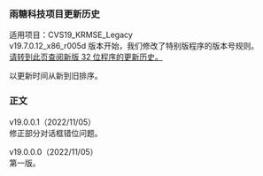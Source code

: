 ### 雨糖科技项目更新历史
适用项目：CVS19_KRMSE_Legacy<br>
v19.7.0.12_x86_r005d 版本开始，我们修改了特别版程序的版本号规则。<br>
[请转到此页查阅新版 32 位程序的更新历史。](https://github.com/RainCandyTech/RCProject_UpdateHistory/blob/main/CVS19_UMRSE_x86.md)<br>
<!--[请转到此页查阅新版 64 位程序的更新历史。](https://github.com/RainCandyTech/RCProject_UpdateHistory/blob/main/CVS19_UMRSE_x64.md)<br>-->
以更新时间从新到旧排序。

### 正文
v19.0.0.1（2022/11/05）<br>
修正部分对话框错位问题。

v19.0.0.0（2022/11/05）<br>
第一版。
